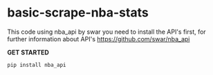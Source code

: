 # basic-scrape-nba-stats
This code using nba_api by swar
you need to install the API's first, for further information about API's https://github.com/swar/nba_api

**GET STARTED**
```
pip install nba_api
```

